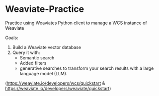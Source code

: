 # Weaviate-Practice

Practice using Weaviates Python client to manage a WCS instance of Weaviate

Goals:
1. Build a Weaviate vector database
2. Query it with:
    - Semantic search
    - Added filters
    - generative searches to transform your search results with a large language model (LLM).

(https://weaviate.io/developers/wcs/quickstart & https://weaviate.io/developers/weaviate/quickstart)
